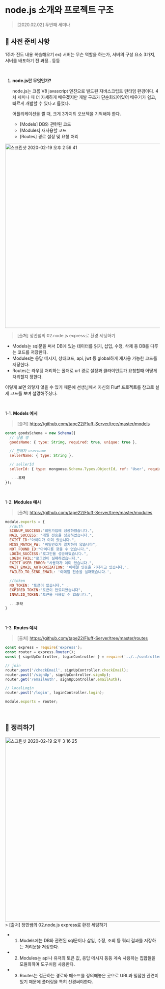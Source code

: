 # node.js 소개와 프로젝트 구조
> [2020.02.02] 두번째 세미나

## 📌 사전 준비 사항

 1주차 진도 내용 복습해오기
ex) 서버는 무슨 역할을 하는가, 서버의 구성 요소 3가지, 서버를 배포하기 전 과정.. 등등

<br/>

1. **node.js란 무엇인가?**
  
   node.js는 크롬 V8 javascript 엔진으로 빌드된 자바스크립트 런타임 환경이다.
   4차 세미나 때 더 자세하게 배우겠지만 개발 구조가 단순화되어있어 배우기가 쉽고, 빠르게 개발할 수 있다고 들었다.
  
    어플리케이션을 짤 때, 크게 3가지의 오브젝을 기억해야 한다.
  
    - [Models] DB와 관련된 코드
    - [Modules] 재사용할 코드   
    - [Routes] 경로 설정 및 요청 처리
    
  <img width="600" alt="스크린샷 2020-02-19 오후 2 59 41" src="https://user-images.githubusercontent.com/44978839/74806133-79792080-5328-11ea-822f-9d2400a78e32.png">

> [출처] 정민쌤의 02.node.js express로 환경 세팅하기
  
  - Models는 sql문을 써서 DB에 있는 데이터를 읽기, 삽입, 수정, 삭제 등 DB를 다루는 코드를 저장한다.
  - Modules는 응답 메시지, 상태코드, api, jwt 등 global하게 재사용 가능한 코드를 저장한다.
  - Routes는 라우팅 처리하는 폴더로 url 경로 설정과 클라이언트가 요청할때 어떻게 처리할지 정한다.


이렇게 보면 와닿지 않을 수 있기 때문에 선생님께서 자신의 Fluff 프로젝트를 참고로 실제 코드를 보며 설명해주셨다.

<br/>

1-1. **Models 예시**
> [출처] https://github.com/tape22/Fluff-Server/tree/master/models
 
  ```javascript
 const goodsSchema = new Schema({
    // 상품 명
    goodsName: { type: String, required: true, unique: true },

    // 판매자 username
    sellerName: { type: String },
  
    // sellerId
    sellerId: { type: mongoose.Schema.Types.ObjectId, ref: 'User', required: true },

     ...후략
});
 ```
 
 <br/>

1-2. **Modules 예시**
> [출처] https://github.com/tape22/Fluff-Server/tree/master/modules

  ```javascript
module.exports = {
    //auth
    SIGNUP_SUCCESS:"회원가입에 성공하였습니다.",
    MAIL_SUCCESS: "메일 전송을 성공하였습니다.",
    EXIST_ID:"아이디가 이미 있습니다.",
    MISS_MATCH_PW: "비밀번호가 일치하지 않습니다",
    NOT_FOUND_ID:"아이디를 찾을 수 없습니다.",
    LOGIN_SUCCESS:"로그인을 성공하였습니다.",
    LOGIN_FAIL:"로그인이 실패하였습니다.",
    EXIST_USER_ERROR:"사용자가 이미 있습니다.",
    WAIT_EMAIL_AUTHORIZATION: '이메일 인증을 기다리고 있습니다.',
    FAILED_TO_SEND_EMAIL: '이메일 전송을 실패했습니다.',

    //token
    NO_TOKEN: "토큰이 없습니다." ,
    EXPIRED_TOKEN:"토큰이 만료되었습니다",
    INVALID_TOKEN:"토큰을 사용할 수 없습니다.",
    
    ...후략
}
 ```
 
 <br/>
 
 1-3. **Routes 예시**
> [출처] https://github.com/tape22/Fluff-Server/tree/master/routes

  ```javascript
const express = require('express');
const router = express.Router();
const { signUpController, loginController } = require('../../controllers/auth');

// join
router.post('/checkEmail', signUpController.checkEmail);
router.post('/signUp', signUpController.signUp);
router.get('/emailAuth', signUpController.emailAuth);

// localLogin
router.post('/login', loginController.login);

module.exports = router;
 ```

<br/>

## 📌 정리하기

<img width="600" alt="스크린샷 2020-02-19 오후 3 16 25" src="https://user-images.githubusercontent.com/44978839/74807042-d07ff500-532a-11ea-90ce-1a6741789649.png">
> [출처] 정민쌤의 02.node.js express로 환경 세팅하기

  -  1. Models에는 DB와 관련된 sql문이나 삽입, 수정, 조회 등 쿼리 결과를 저장하는 처리문을 저장한다.
  -  2. Modules는 api나 유저의 토큰 값, 응답 메시지 등등 계속 사용하는 집합들을 모듈화하여 도구처럼 사용한다.
  -  3. Routes는 접근하는 경로와 메소드를 정의해놓은 곳으로 URL과 밀접한 관련이 있기 때문에 폴더링을 특히 신경써야한다.
  
